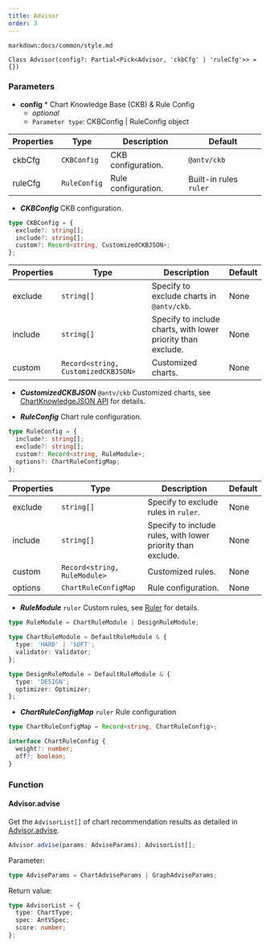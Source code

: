 ```yaml
---
title: Advisor
order: 3
---
```


`markdown:docs/common/style.md`

<div class='doc-md'>

```sign
Class Advisor(config?: Partial<Pick<Advisor, 'ckbCfg' | 'ruleCfg'>> = {})
```

### Parameters

* **config** * Chart Knowledge Base (CKB) & Rule Config
  * _optional_
  * `Parameter type`: CKBConfig | RuleConfig object

| Properties | Type | Description | Default |  
| ----| ---- | ---- | -----|
| ckbCfg | `CKBConfig` | CKB configuration. | `@antv/ckb` |
| ruleCfg | `RuleConfig` | Rule configuration. | Built-in rules `ruler` |


* ***CKBConfig*** CKB configuration.

```ts
type CKBConfig = {
  exclude?: string[];
  include?: string[];
  custom?: Record<string, CustomizedCKBJSON>;
};
```

| Properties | Type | Description | Default |  
| ----| ---- | ---- | -----|
| exclude | `string[]` | Specify to exclude charts in `@antv/ckb`. | None |
| include | `string[]` | Specify to include charts, with lower priority than exclude. | None |
| custom | `Record<string, CustomizedCKBJSON>` | Customized charts. | None |

* ***CustomizedCKBJSON*** `@antv/ckb` Customized charts, see [ChartKnowledgeJSON API](./ckb/CKBJson#parameters) for details.


* ***RuleConfig*** Chart rule configuration.

```ts
type RuleConfig = {
  include?: string[];
  exclude?: string[];
  custom?: Record<string, RuleModule>;
  options?: ChartRuleConfigMap;
};
```

| Properties | Type | Description | Default |  
| ----| ---- | ---- | -----|
| exclude | `string[]` | Specify to exclude rules in `ruler`. | None |
| include | `string[]` | Specify to include rules, with lower priority than exclude. | None |
| custom | `Record<string, RuleModule>` | Customized rules. | None |
| options | `ChartRuleConfigMap` | Rule configuration. | None |

* ***RuleModule*** `ruler` Custom rules, see [Ruler](../ckb/Ruler) for details.

```ts
type RuleModule = ChartRuleModule | DesignRuleModule;

type ChartRuleModule = DefaultRuleModule & {
  type: 'HARD' | 'SOFT';
  validator: Validator;
};

type DesignRuleModule = DefaultRuleModule & {
  type: 'DESIGN';
  optimizer: Optimizer;
};
```

* ***ChartRuleConfigMap*** `ruler` Rule configuration

```ts
type ChartRuleConfigMap = Record<string, ChartRuleConfig>;

interface ChartRuleConfig {
  weight?: number;
  off?: boolean;
}
```

### Function

#### Advisor.advise

Get the `AdvisorList[]` of chart recommendation results as detailed in [Advisor.advise](./advice).

```ts
Advisor.advise(params: AdviseParams): AdvisorList[];
```

Parameter:

```ts
type AdviseParams = ChartAdviseParams | GraphAdviseParams;
```

Return value:

```ts
type AdvisorList = {
  type: ChartType;
  spec: AntVSpec;
  score: number;
};
```


</div>
